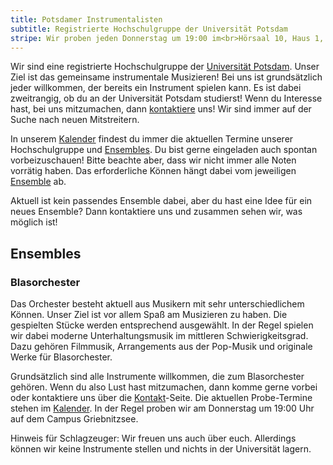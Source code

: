 ```yaml
---
title: Potsdamer Instrumentalisten
subtitle: Registrierte Hochschulgruppe der Universität Potsdam
stripe: Wir proben jeden Donnerstag um 19:00 im<br>Hörsaal 10, Haus 1, Campus Griebnitzsee.<br><a style="color:white" href="/kontakt">Kontaktiert</a> uns gerne, wenn ihr mal vorbeischauen wollt!
---
```


Wir sind eine registrierte Hochschulgruppe der [Universität Potsdam](https://www.uni-potsdam.de/de/organisation/weitere-einrichtungen/eingetragene-vereinigungen.html).
Unser Ziel ist das gemeinsame instrumentale Musizieren!
Bei uns ist grundsätzlich jeder willkommen, der bereits ein Instrument spielen kann.
Es ist dabei zweitrangig, ob du an der Universität Potsdam studierst!
Wenn du Interesse hast, bei uns mitzumachen, dann [kontaktiere](/kontakt) uns!
Wir sind immer auf der Suche nach neuen Mitstreitern.

In unserem [Kalender](/kalender) findest du immer die aktuellen Termine unserer Hochschulgruppe und [Ensembles](#ensembles).
Du bist gerne eingeladen auch spontan vorbeizuschauen!
Bitte beachte aber, dass wir nicht immer alle Noten vorrätig haben.
Das erforderliche Können hängt dabei vom jeweiligen [Ensemble](#ensembles) ab.

Aktuell ist kein passendes Ensemble dabei, aber du hast eine Idee für ein neues Ensemble?
Dann kontaktiere uns und zusammen sehen wir, was möglich ist!

## Ensembles

### Blasorchester

Das Orchester besteht aktuell aus Musikern mit sehr unterschiedlichem Können.
Unser Ziel ist vor allem Spaß am Musizieren zu haben.
Die gespielten Stücke werden entsprechend ausgewählt.
In der Regel spielen wir dabei moderne Unterhaltungsmusik im mittleren Schwierigkeitsgrad.
Dazu gehören Filmmusik, Arrangements aus der Pop-Musik und originale Werke für Blasorchester.

Grundsätzlich sind alle Instrumente willkommen, die zum Blasorchester gehören.<!-- 
Besonders freuen wir uns über Klarinetten, Hörner, Tenor-Sax, Bari-Sax und Flöten. -->
Wenn du also Lust hast mitzumachen, dann komme gerne vorbei oder kontaktiere uns über die [Kontakt](/kontakt)-Seite.
Die aktuellen Probe-Termine stehen im [Kalender](/kalender).
In der Regel proben wir am Donnerstag um 19:00 Uhr auf dem Campus Griebnitzsee. 

Hinweis für Schlagzeuger: Wir freuen uns auch über euch.
Allerdings können wir keine Instrumente stellen und nichts in der Universität lagern.
